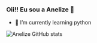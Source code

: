 ### Oii!! Eu sou a Anelize 👋

- 🌱 I’m currently learning python

![Anelize GitHub stats](https://github-readme-stats.vercel.app/api?username=anelizemeneses&show_icons=true&theme=radical)


